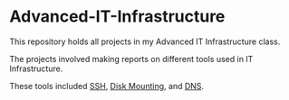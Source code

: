 # Advanced-IT-Infrastructure

This repository holds all projects in my Advanced IT Infrastructure class.

The projects involved making reports on different tools used in IT Infrastructure.

These tools included [SSH](SSH_Report.pdf), [Disk Mounting](Mounting_Report.pdf), and [DNS](DNS_Report.pdf).
